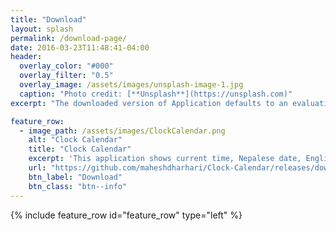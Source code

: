 ```yaml
---
title: "Download"
layout: splash
permalink: /download-page/
date: 2016-03-23T11:48:41-04:00
header:
  overlay_color: "#000"
  overlay_filter: "0.5"
  overlay_image: /assets/images/unsplash-image-1.jpg
  caption: "Photo credit: [**Unsplash**](https://unsplash.com)"
excerpt: "The downloaded version of Application defaults to an evaluation version, and it is fully enabled as a licensed version. It is supported on Windows XP - Windows 10 and works on both 32 and 64 bit variations."

feature_row:
  - image_path: /assets/images/ClockCalendar.png
    alt: "Clock Calendar"
    title: "Clock Calendar"
    excerpt: 'This application shows current time, Nepalese date, English date, converts Nepalese to English date and vice-versa. It also helps to calculate the time period and save messages to remind at specific time and date. It supports x86 and x64 architectures.'
    url: "https://github.com/maheshdharhari/Clock-Calendar/releases/download/1.0.0.1/Clock.Calendar.msi"
    btn_label: "Download"
    btn_class: "btn--info"
---
```


{% include feature_row id="feature_row" type="left" %}


